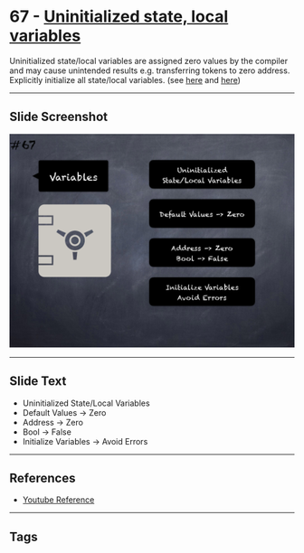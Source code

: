 # 67 - [Uninitialized state, local variables](Uninitialized%20state,%20local%20variables.md)
Uninitialized state/local variables are assigned zero values by the compiler and may cause unintended results e.g. transferring tokens to zero address. Explicitly initialize all state/local variables. (see [here](https://github.com/crytic/slither/wiki/Detector-Documentation#uninitialized-state-variables) and [here](https://github.com/crytic/slither/wiki/Detector-Documentation#uninitialized-local-variables))

___
## Slide Screenshot
![067.png](../../images/4.Pitfalls%20and%20Best%20Practices%20101/067.png)
___
## Slide Text
- Uninitialized State/Local Variables
- Default Values -> Zero
- Address -> Zero
- Bool -> False
- Initialize Variables -> Avoid Errors
___
## References
- [Youtube Reference](https://youtu.be/byA3MLLiKMM?t=372)
___
## Tags